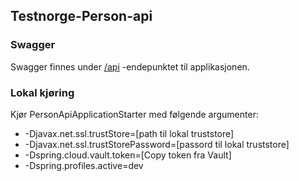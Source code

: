 ## Testnorge-Person-api

### Swagger
Swagger finnes under [/api](https://testnorge-person-api.nais.preprod.local/api) -endepunktet til applikasjonen.

### Lokal kjøring
Kjør PersonApiApplicationStarter med følgende argumenter:
 - -Djavax.net.ssl.trustStore=[path til lokal truststore]
 - -Djavax.net.ssl.trustStorePassword=[passord til lokal truststore]
 - -Dspring.cloud.vault.token=[Copy token fra Vault]
 - -Dspring.profiles.active=dev